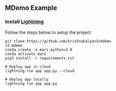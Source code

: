 ## MDemo Example


### Install [Lightning](https://lightning.ai/lightning-docs/installation.html)

Follow the steps below to setup the project

```
git clone https://github.com/krishnakalyan3/mdemo
cd mdemo
conda create -n mars python=3.8
conda activate mars
pip3 install -r requirements.txt

# Deploy app in cloud
lightning run app app.py --cloud

# Deploy app locally
lightning run app app.py 
```
